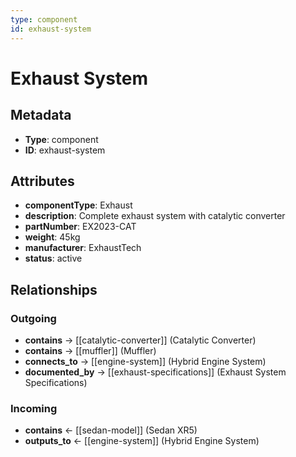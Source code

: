 ```yaml
---
type: component
id: exhaust-system
---
```


# Exhaust System

## Metadata

- **Type**: component
- **ID**: exhaust-system

## Attributes

- **componentType**: Exhaust
- **description**: Complete exhaust system with catalytic converter
- **partNumber**: EX2023-CAT
- **weight**: 45kg
- **manufacturer**: ExhaustTech
- **status**: active

## Relationships

### Outgoing

- **contains** → [[catalytic-converter]] (Catalytic Converter)
- **contains** → [[muffler]] (Muffler)
- **connects_to** → [[engine-system]] (Hybrid Engine System)
- **documented_by** → [[exhaust-specifications]] (Exhaust System Specifications)

### Incoming

- **contains** ← [[sedan-model]] (Sedan XR5)
- **outputs_to** ← [[engine-system]] (Hybrid Engine System)

